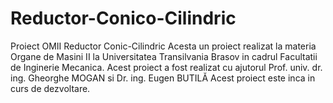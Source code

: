 # Reductor-Conico-Cilindric
Proiect OMII Reductor Conic-Cilindric
Acesta un proiect realizat la materia Organe de Masini II la Universitatea Transilvania Brasov in cadrul Facultatii de Inginerie Mecanica. 
Acest proiect a fost realizat cu ajutorul Prof. univ. dr. ing. Gheorghe  MOGAN si Dr. ing. Eugen BUTILĂ
Acest proiect este inca in curs de dezvoltare.
